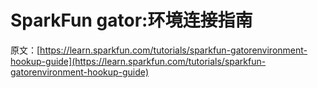 # SparkFun gator:环境连接指南

原文：[https://learn.sparkfun.com/tutorials/sparkfun-gatorenvironment-hookup-guide](https://learn.sparkfun.com/tutorials/sparkfun-gatorenvironment-hookup-guide)